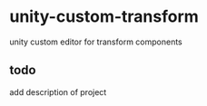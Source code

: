 # unity-custom-transform
unity custom editor for transform components

## todo
add description of project
